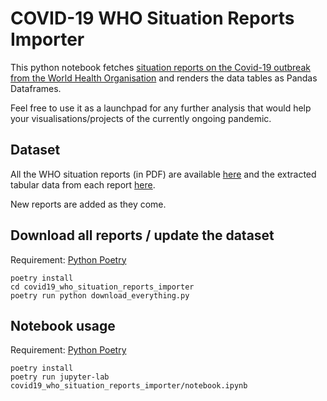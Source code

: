 # COVID-19 WHO Situation Reports Importer

This python notebook fetches [situation reports on the Covid-19 outbreak from the World Health Organisation](https://www.who.int/emergencies/diseases/novel-coronavirus-2019/situation-reports) and renders the data tables as Pandas Dataframes.

Feel free to use it as a launchpad for any further analysis that would help your visualisations/projects of the currently ongoing pandemic.

## Dataset

All the WHO situation reports (in PDF) are available [here](https://github.com/aarohijohal/covid19-who-situation-reports-importer/tree/master/data/pdf) and the extracted tabular data from each report [here](https://github.com/aarohijohal/covid19-who-situation-reports-importer/tree/master/data/csv).

New reports are added as they come.

## Download all reports / update the dataset

Requirement: [Python Poetry](https://github.com/python-poetry/poetry)

	poetry install
	cd covid19_who_situation_reports_importer
	poetry run python download_everything.py

## Notebook usage

Requirement: [Python Poetry](https://github.com/python-poetry/poetry)

	poetry install
	poetry run jupyter-lab covid19_who_situation_reports_importer/notebook.ipynb
